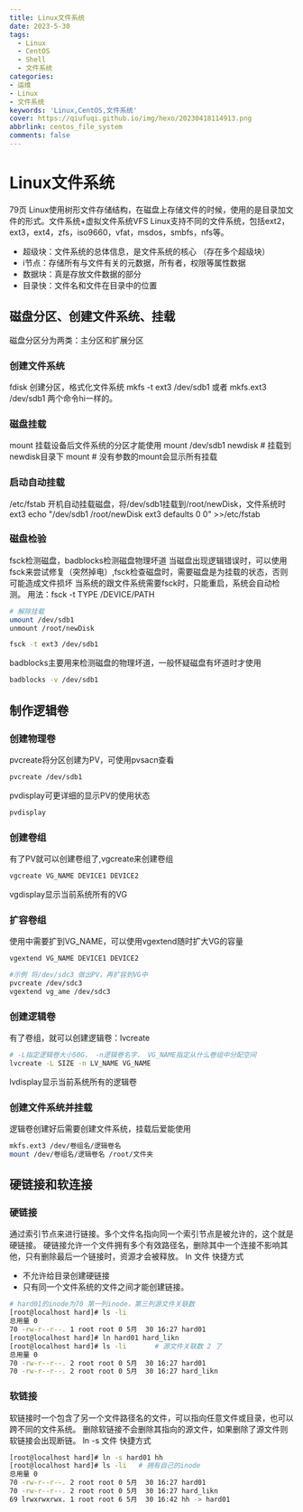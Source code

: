 ```yaml
---
title: Linux文件系统
date: 2023-5-30
tags:
  - Linux
  - CentOS
  - Shell
  - 文件系统
categories: 
- 运维
- Linux
- 文件系统
keywords: 'Linux,CentOS,文件系统'
cover: https://qiufuqi.github.io/img/hexo/20230418114913.png
abbrlink: centos_file_system
comments: false
---
```


# Linux文件系统
79页
Linux使用树形文件存储结构，在磁盘上存储文件的时候，使用的是目录加文件的形式。文件系统+虚拟文件系统VFS
Linux支持不同的文件系统，包括ext2，ext3，ext4，zfs，iso9660，vfat，msdos，smbfs，nfs等。
- 超级块：文件系统的总体信息，是文件系统的核心 （存在多个超级块）
- i节点：存储所有与文件有关的元数据，所有者，权限等属性数据
- 数据块：真是存放文件数据的部分
- 目录快：文件名和文件在目录中的位置

## 磁盘分区、创建文件系统、挂载
磁盘分区分为两类：主分区和扩展分区
### 创建文件系统
fdisk 创建分区，格式化文件系统
mkfs -t ext3 /dev/sdb1 或者 mkfs.ext3 /dev/sdb1 两个命令hi一样的。
### 磁盘挂载
mount 挂载设备后文件系统的分区才能使用
mount /dev/sdb1 newdisk   # 挂载到newdisk目录下
mount                     # 没有参数的mount会显示所有挂载
### 启动自动挂载
/etc/fstab 开机自动挂载磁盘，将/dev/sdb1挂载到/root/newDisk，文件系统时ext3
echo "/dev/sdb1 /root/newDisk ext3 defaults 0 0" >>/etc/fstab
### 磁盘检验
fsck检测磁盘，badblocks检测磁盘物理坏道
当磁盘出现逻辑错误时，可以使用fsck来尝试修复（突然掉电）,fsck检查磁盘时，需要磁盘是为挂载的状态，否则可能造成文件损坏
当系统的跟文件系统需要fsck时，只能重启，系统会自动检测。
用法：fsck -t TYPE /DEVICE/PATH
``` bash
# 解除挂载
umount /dev/sdb1 
unmount /root/newDisk

fsck -t ext3 /dev/sdb1
```
badblocks主要用来检测磁盘的物理坏道，一般怀疑磁盘有坏道时才使用
``` bash
badblocks -v /dev/sdb1
```

## 制作逻辑卷
### 创建物理卷
pvcreate将分区创建为PV，可使用pvsacn查看
``` bash
pvcreate /dev/sdb1
```
pvdisplay可更详细的显示PV的使用状态
``` bash
pvdisplay
```
### 创建卷组
有了PV就可以创建卷组了,vgcreate来创建卷组
``` bash
vgcreate VG_NAME DEVICE1 DEVICE2
```
vgdisplay显示当前系统所有的VG

### 扩容卷组
使用中需要扩到VG_NAME，可以使用vgextend随时扩大VG的容量
``` bash
vgextend VG_NAME DEVICE1 DEVICE2

#示例 将/dev/sdc3 做出PV，再扩容到VG中
pvcreate /dev/sdc3
vgextend vg_ame /dev/sdc3
```
### 创建逻辑卷
有了卷组，就可以创建逻辑卷：lvcreate
``` bash
# -L指定逻辑卷大小50G， -n逻辑卷名字， VG_NAME指定从什么卷组中分配空间
lvcreate -L SIZE -n LV_NAME VG_NAME
```
lvdisplay显示当前系统所有的逻辑卷

### 创建文件系统并挂载
逻辑卷创建好后需要创建文件系统，挂载后爱能使用
``` bash
mkfs.ext3 /dev/卷组名/逻辑卷名
mount /dev/卷组名/逻辑卷名 /root/文件夹
```

## 硬链接和软连接
### 硬链接
通过索引节点来进行链接。多个文件名指向同一个索引节点是被允许的，这个就是硬链接。
硬链接允许一个文件拥有多个有效路径名，删除其中一个连接不影响其他，只有删除最后一个链接时，资源才会被释放。
ln 文件 快捷方式
- 不允许给目录创建硬链接
- 只有同一个文件系统的文件之间才能创建链接。

``` bash
# hard01的inode为70 第一列inode，第三列源文件关联数
[root@localhost hard]# ls -li
总用量 0
70 -rw-r--r--. 1 root root 0 5月  30 16:27 hard01
[root@localhost hard]# ln hard01 hard_likn
[root@localhost hard]# ls -li       # 源文件关联数 2 了
总用量 0
70 -rw-r--r--. 2 root root 0 5月  30 16:27 hard01
70 -rw-r--r--. 2 root root 0 5月  30 16:27 hard_likn
```
### 软链接
软链接时一个包含了另一个文件路径名的文件，可以指向任意文件或目录，也可以跨不同的文件系统。
删除软链接不会删除其指向的源文件，如果删除了源文件则软链接会出现断链。
ln -s 文件 快捷方式
``` bash
[root@localhost hard]# ln -s hard01 hh
[root@localhost hard]# ls -li   # 拥有自己的inode
总用量 0
70 -rw-r--r--. 2 root root 0 5月  30 16:27 hard01
70 -rw-r--r--. 2 root root 0 5月  30 16:27 hard_likn
69 lrwxrwxrwx. 1 root root 6 5月  30 16:42 hh -> hard01
```
